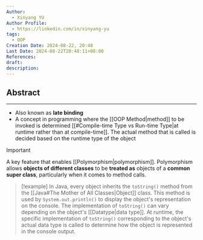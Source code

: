 ```yaml
---
Author:
  - Xinyang YU
Author Profile:
  - https://linkedin.com/in/xinyang-yu
tags:
  - OOP
Creation Date: 2024-08-22, 20:48
Last Date: 2024-08-22T20:48:11+08:00
References: 
draft: 
description: 
---
```

## Abstract
---
- Also known as **late binding**
- A concept in programming where the [[OOP Method|method]] to be invoked is determined [[#Compile-time Type vs Run-time Type|at runtime rather than at compile-time]]. The actual method that is called is decided based on the runtime type of the object



>[!important]
> A key feature that enables [[Polymorphism|polymorphism]]. Polymorphism allows **objects of different classes** to be **treated as** objects of a **common super class**, particularly when it comes to method calls.

>[!example]
> In Java, every object inherits the `toString()` method from the [[Java#The Mother of All Classes|Object]] class. This method is used by `System.out.println()` to display the object's representation on the console. The implementation of `toString()` can vary depending on the object's [[Datatype|data type]]. At runtime, the specific implementation of `toString()` corresponding to the object's actual data type is called to determine how the object is represented in the console output.